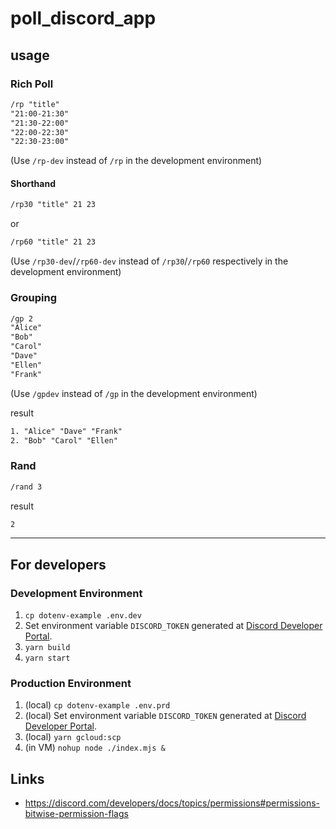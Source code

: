 # poll_discord_app

## usage

### Rich Poll

```txt
/rp "title"
"21:00-21:30"
"21:30-22:00"
"22:00-22:30"
"22:30-23:00"
```

(Use `/rp-dev` instead of `/rp` in the development environment)

#### Shorthand

```txt
/rp30 "title" 21 23
```

or

```txt
/rp60 "title" 21 23
```

(Use `/rp30-dev`/`/rp60-dev` instead of `/rp30`/`/rp60` respectively in the development environment)

### Grouping

```txt
/gp 2
"Alice"
"Bob"
"Carol"
"Dave"
"Ellen"
"Frank"
```

(Use `/gpdev` instead of `/gp` in the development environment)

result

```txt
1. "Alice" "Dave" "Frank"
2. "Bob" "Carol" "Ellen"
```

### Rand

```txt
/rand 3
```

result

```txt
2
```

---

## For developers

### Development Environment

1. `cp dotenv-example .env.dev`
1. Set environment variable `DISCORD_TOKEN` generated at [Discord Developer Portal](https://discord.com/developers/applications).
1. `yarn build`
1. `yarn start`

### Production Environment

1. (local) `cp dotenv-example .env.prd`
1. (local) Set environment variable `DISCORD_TOKEN` generated at [Discord Developer Portal](https://discord.com/developers/applications).
1. (local) `yarn gcloud:scp`
1. (in VM) `nohup node ./index.mjs &`

## Links

-   https://discord.com/developers/docs/topics/permissions#permissions-bitwise-permission-flags
